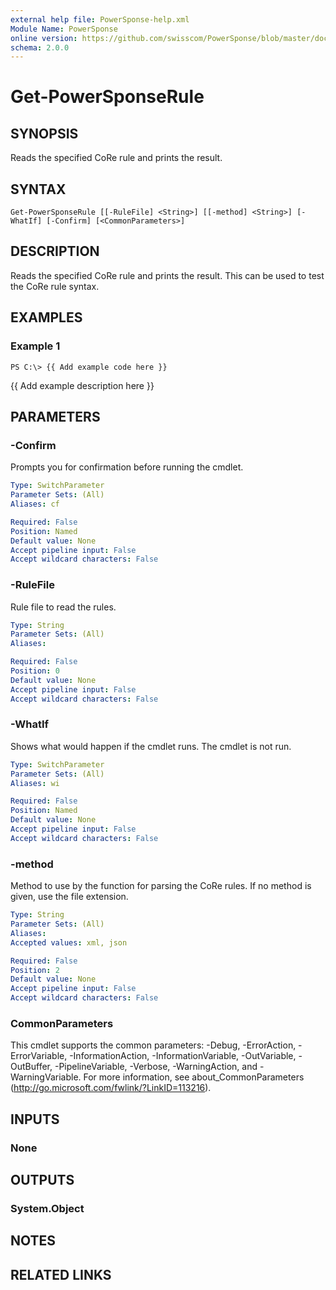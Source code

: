 ```yaml
---
external help file: PowerSponse-help.xml
Module Name: PowerSponse
online version: https://github.com/swisscom/PowerSponse/blob/master/docs/Get-PowerSponseRule.md
schema: 2.0.0
---
```


# Get-PowerSponseRule

## SYNOPSIS
Reads the specified CoRe rule and prints the result.

## SYNTAX

```
Get-PowerSponseRule [[-RuleFile] <String>] [[-method] <String>] [-WhatIf] [-Confirm] [<CommonParameters>]
```

## DESCRIPTION
Reads the specified CoRe rule and prints the result. This can be used to test
the CoRe rule syntax.

## EXAMPLES

### Example 1
```
PS C:\> {{ Add example code here }}
```

{{ Add example description here }}

## PARAMETERS

### -Confirm
Prompts you for confirmation before running the cmdlet.

```yaml
Type: SwitchParameter
Parameter Sets: (All)
Aliases: cf

Required: False
Position: Named
Default value: None
Accept pipeline input: False
Accept wildcard characters: False
```

### -RuleFile
Rule file to read the rules.

```yaml
Type: String
Parameter Sets: (All)
Aliases:

Required: False
Position: 0
Default value: None
Accept pipeline input: False
Accept wildcard characters: False
```

### -WhatIf
Shows what would happen if the cmdlet runs.
The cmdlet is not run.

```yaml
Type: SwitchParameter
Parameter Sets: (All)
Aliases: wi

Required: False
Position: Named
Default value: None
Accept pipeline input: False
Accept wildcard characters: False
```

### -method
Method to use by the function for parsing the CoRe rules.
If no method is given, use the file extension.

```yaml
Type: String
Parameter Sets: (All)
Aliases:
Accepted values: xml, json

Required: False
Position: 2
Default value: None
Accept pipeline input: False
Accept wildcard characters: False
```

### CommonParameters
This cmdlet supports the common parameters: -Debug, -ErrorAction, -ErrorVariable, -InformationAction, -InformationVariable, -OutVariable, -OutBuffer, -PipelineVariable, -Verbose, -WarningAction, and -WarningVariable. For more information, see about_CommonParameters (http://go.microsoft.com/fwlink/?LinkID=113216).

## INPUTS

### None

## OUTPUTS

### System.Object

## NOTES

## RELATED LINKS
